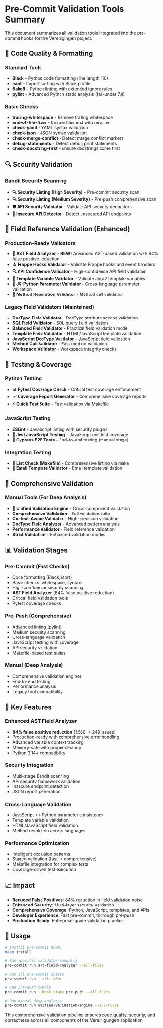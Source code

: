 # Pre-Commit Validation Tools Summary

This document summarizes all validation tools integrated into the pre-commit hooks for the Verenigingen project.

## 🔧 Code Quality & Formatting

### Standard Tools
- **Black** - Python code formatting (line length 110)
- **isort** - Import sorting with Black profile
- **flake8** - Python linting with extended ignore rules
- **pylint** - Advanced Python static analysis (fail-under 7.0)

### Basic Checks
- **trailing-whitespace** - Remove trailing whitespace
- **end-of-file-fixer** - Ensure files end with newline
- **check-yaml** - YAML syntax validation
- **check-json** - JSON syntax validation
- **check-merge-conflict** - Detect merge conflict markers
- **debug-statements** - Detect debug print statements
- **check-docstring-first** - Ensure docstrings come first

## 🔍 Security Validation

### Bandit Security Scanning
- **🔍 Security Linting (High Severity)** - Pre-commit security scan
- **🔍 Security Linting (Medium Severity)** - Pre-push comprehensive scan
- **🛡️ API Security Validator** - Validate API security decorators
- **🚨 Insecure API Detector** - Detect unsecured API endpoints

## 🧠 Field Reference Validation (Enhanced)

### Production-Ready Validators
- **🧠 AST Field Analyzer** - **NEW!** Advanced AST-based validation with 84% false positive reduction
- **🪝 Frappe Hooks Validator** - Validate Frappe hooks and event handlers
- **🔍 API Confidence Validator** - High-confidence API field validation
- **📄 Template Variable Validator** - Validate Jinja2 template variables
- **🔗 JS-Python Parameter Validator** - Cross-language parameter validation
- **🔧 Method Resolution Validator** - Method call validation

### Legacy Field Validators (Maintained)
- **DocType Field Validator** - DocType attribute access validation
- **SQL Field Validator** - SQL query field validation
- **Balanced Field Validator** - Practical field validation mode
- **Template Field Validator** - HTML/JavaScript template validation
- **JavaScript DocType Validator** - JavaScript field validation
- **Method Call Validator** - Fast method validation
- **Workspace Validator** - Workspace integrity checks

## 🧪 Testing & Coverage

### Python Testing
- **📊 Pytest Coverage Check** - Critical test coverage enforcement
- **📈 Coverage Report Generator** - Comprehensive coverage reports
- **⚡ Quick Test Suite** - Fast validation via Makefile

### JavaScript Testing
- **ESLint** - JavaScript linting with security plugins
- **🧪 Jest JavaScript Testing** - JavaScript unit test coverage
- **🌲 Cypress E2E Tests** - End-to-end testing (manual stage)

### Integration Testing
- **🔧 Lint Check (Makefile)** - Comprehensive linting via make
- **📧 Email Template Validator** - Email template validation

## 🎯 Comprehensive Validation

### Manual Tools (For Deep Analysis)
- **🎯 Unified Validation Engine** - Cross-component validation
- **Comprehensive Validation** - Full validation suite
- **Context-Aware Validator** - High-precision validation
- **DocType Field Analyzer** - Advanced pattern analysis
- **Performance Validator** - Field reference validation
- **Strict Validation** - Enhanced validation modes

## 📊 Validation Stages

### Pre-Commit (Fast Checks)
- Code formatting (Black, isort)
- Basic checks (whitespace, syntax)
- High-confidence security scanning
- **AST Field Analyzer** (84% false positive reduction)
- Critical field validation tools
- Pytest coverage checks

### Pre-Push (Comprehensive)
- Advanced linting (pylint)
- Medium security scanning
- Cross-language validation
- JavaScript testing with coverage
- API security validation
- Makefile-based test suites

### Manual (Deep Analysis)
- Comprehensive validation engines
- End-to-end testing
- Performance analysis
- Legacy tool compatibility

## 🚀 Key Features

### Enhanced AST Field Analyzer
- **84% false positive reduction** (1,556 → 249 issues)
- Production-ready with comprehensive error handling
- Advanced variable context tracking
- Memory-safe with proper cleanup
- Python 3.14+ compatibility

### Security Integration
- Multi-stage Bandit scanning
- API security framework validation
- Insecure endpoint detection
- JSON report generation

### Cross-Language Validation
- JavaScript ↔ Python parameter consistency
- Template variable validation
- HTML/JavaScript field validation
- Method resolution across languages

### Performance Optimization
- Intelligent exclusion patterns
- Staged validation (fast → comprehensive)
- Makefile integration for complex tests
- Coverage-driven test execution

## 📈 Impact

- **Reduced False Positives**: 84% reduction in field validation noise
- **Enhanced Security**: Multi-layer security validation
- **Comprehensive Coverage**: Python, JavaScript, templates, and APIs
- **Developer Experience**: Fast pre-commit, thorough pre-push
- **Production Ready**: Enterprise-grade validation pipeline

## 🔧 Usage

```bash
# Install pre-commit hooks
make install

# Run specific validator manually
pre-commit run ast-field-analyzer --all-files

# Run all pre-commit checks
pre-commit run --all-files

# Run pre-push checks
pre-commit run --hook-stage pre-push --all-files

# Run manual deep analysis
pre-commit run unified-validation-engine --all-files
```

This comprehensive validation pipeline ensures code quality, security, and correctness across all components of the Vereinigungen application.
